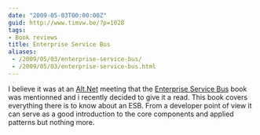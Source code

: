 ```yaml
---
date: "2009-05-03T00:00:00Z"
guid: http://www.timvw.be/?p=1028
tags:
- Book reviews
title: Enterprise Service Bus
aliases:
 - /2009/05/03/enterprise-service-bus/
 - /2009/05/03/enterprise-service-bus.html
---
```

I believe it was at an [Alt.Net](http://www.altdotnet.be) meeting that the [Enterprise Service Bus](http://www.amazon.com/Enterprise-Service-Bus-David-Chappell/dp/0596006756) book was mentionned and i recently decided to give it a read. This book covers everything there is to know about an ESB. From a developer point of view it can serve as a good introduction to the core components and applied patterns but nothing more.
